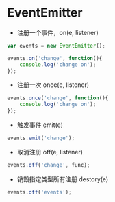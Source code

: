 # EventEmitter

- 注册一个事件，on(e, listener) 
```js
var events = new EventEmitter();

events.on('change', function(){
    console.log('change on');
});
```

- 注册一次 once(e, listener)
```js
events.once('change', function(){
    console.log('change on');
});
```

- 触发事件 emit(e)
```js
events.emit('change');
```

- 取消注册 off(e, listener)
```js
events.off('change', func);
```

- 销毁指定类型所有注册 destory(e)
```js
events.off('events');
```